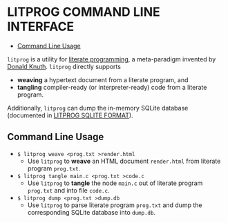 # LITPROG COMMAND LINE INTERFACE

- [Command Line Usage](#command-line-usage)

`litprog` is a utility for [literate
programming](https://www-cs-faculty.stanford.edu/~knuth/lp.html), a
meta-paradigm invented by [Donald
Knuth](https://www-cs-faculty.stanford.edu/~knuth/).
`litprog` directly supports

  - **weaving** a hypertext document from a literate program, and
  - **tangling** compiler-ready (or interpreter-ready) code from a
    literate program.

Additionally, `litprog` can dump the in-memory SQLite database
(documented in [LITPROG SQLITE FORMAT](sqlite_format.md)).

## Command Line Usage

  - `$ litprog weave <prog.txt >render.html`
      - Use `litprog` to **weave** an HTML document `render.html` from
        literate program `prog.txt`.
  - `$ litprog tangle main.c <prog.txt >code.c`
      - Use `litprog` to **tangle** the node `main.c` out of literate
        program `prog.txt` and into file `code.c`.
  - `$ litprog dump <prog.txt >dump.db`
      - Use `litprog` to parse literate program `prog.txt` and dump the
        corresponding SQLite database into `dump.db`.
